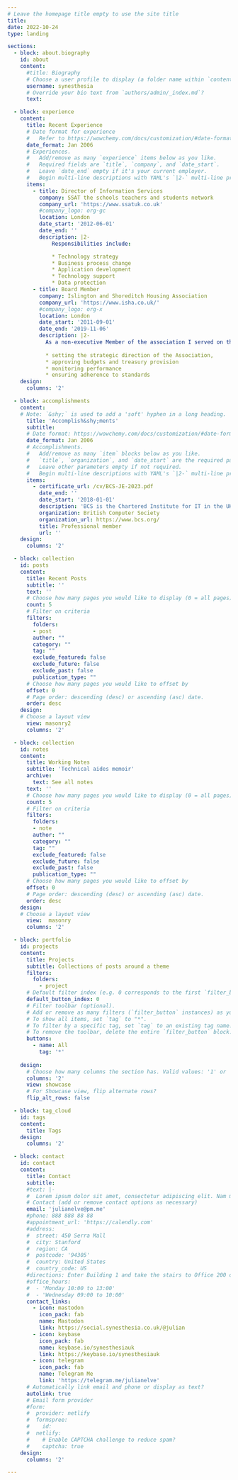 ```yaml
---
# Leave the homepage title empty to use the site title
title: 
date: 2022-10-24
type: landing

sections:
  - block: about.biography
    id: about
    content:
      #title: Biography
      # Choose a user profile to display (a folder name within `content/authors/`)
      username: synesthesia
      # Override your bio text from `authors/admin/_index.md`?
      text:

  - block: experience
    content:
      title: Recent Experience
      # Date format for experience
      #   Refer to https://wowchemy.com/docs/customization/#date-format
      date_format: Jan 2006
      # Experiences.
      #   Add/remove as many `experience` items below as you like.
      #   Required fields are `title`, `company`, and `date_start`.
      #   Leave `date_end` empty if it's your current employer.
      #   Begin multi-line descriptions with YAML's `|2-` multi-line prefix.
      items:
        - title: Director of Information Services
          company: SSAT the schools teachers and students network
          company_url: 'https://www.ssatuk.co.uk'
          #company_logo: org-gc
          location: London
          date_start: '2012-06-01'
          date_end: ''
          description: |2-
              Responsibilities include:

              * Technology strategy
              * Business process change
              * Application development
              * Technology support
              * Data protection
        - title: Board Member
          company: Islington and Shoreditch Housing Association
          company_url: 'https://www.isha.co.uk/'
          #company_logo: org-x
          location: London
          date_start: '2011-09-01'
          date_end: '2019-11-06'
          description: |2-
            As a non-executive Member of the association I served on the Board:
            
            * setting the strategic direction of the Association, 
            * approving budgets and treasury provision
            * monitoring performance
            * ensuring adherence to standards
    design:
      columns: '2'

  - block: accomplishments
    content:
    # Note: `&shy;` is used to add a 'soft' hyphen in a long heading.
      title: 'Accomplish&shy;ments'
      subtitle:
      # Date format: https://wowchemy.com/docs/customization/#date-format
      date_format: Jan 2006
      # Accomplishments.
      #   Add/remove as many `item` blocks below as you like.
      #   `title`, `organization`, and `date_start` are the required parameters.
      #   Leave other parameters empty if not required.
      #   Begin multi-line descriptions with YAML's `|2-` multi-line prefix.
      items:
        - certificate_url: /cv/BCS-JE-2023.pdf
          date_end: ''
          date_start: '2018-01-01'
          description: 'BCS is the Chartered Institute for IT in the UK'
          organization: British Computer Society
          organization_url: https://www.bcs.org/
          title: Professional member
          url: ''
    design:
      columns: '2'

  - block: collection
    id: posts
    content:
      title: Recent Posts
      subtitle: ''
      text: ''
      # Choose how many pages you would like to display (0 = all pages)
      count: 5
      # Filter on criteria
      filters:
        folders:
        - post
        author: ""
        category: ""
        tag: ""
        exclude_featured: false
        exclude_future: false
        exclude_past: false
        publication_type: ""
      # Choose how many pages you would like to offset by
      offset: 0
      # Page order: descending (desc) or ascending (asc) date.
      order: desc
    design:
    # Choose a layout view
      view: masonry2
      columns: '2'

  - block: collection
    id: notes
    content:
      title: Working Notes
      subtitle: 'Technical aides memoir'
      archive:
        text: See all notes
      text: ''
      # Choose how many pages you would like to display (0 = all pages)
      count: 5
      # Filter on criteria
      filters:
        folders:
        - note
        author: ""
        category: ""
        tag: ""
        exclude_featured: false
        exclude_future: false
        exclude_past: false
        publication_type: ""
      # Choose how many pages you would like to offset by
      offset: 0
      # Page order: descending (desc) or ascending (asc) date.
      order: desc
    design:
    # Choose a layout view
      view:  masonry
      columns: '2'

  - block: portfolio
    id: projects
    content:
      title: Projects
      subtitle: Collections of posts around a theme
      filters:
        folders:
          - project
      # Default filter index (e.g. 0 corresponds to the first `filter_button` instance below).
      default_button_index: 0
      # Filter toolbar (optional).
      # Add or remove as many filters (`filter_button` instances) as you like.
      # To show all items, set `tag` to "*".
      # To filter by a specific tag, set `tag` to an existing tag name.
      # To remove the toolbar, delete the entire `filter_button` block.
      buttons:
        - name: All
          tag: '*'
      
    design:
      # Choose how many columns the section has. Valid values: '1' or '2'.
      columns: '2'
      view: showcase
      # For Showcase view, flip alternate rows?
      flip_alt_rows: false

  - block: tag_cloud
    id: tags
    content:
      title: Tags
    design:
      columns: '2'

  - block: contact
    id: contact
    content:
      title: Contact
      subtitle:
      #text: |-
      #  Lorem ipsum dolor sit amet, consectetur adipiscing elit. Nam mi diam, venenatis ut magna et, vehicula efficitur enim.
      # Contact (add or remove contact options as necessary)
      email: 'julianelve@pm.me'
      #phone: 888 888 88 88
      #appointment_url: 'https://calendly.com'
      #address:
      #  street: 450 Serra Mall
      #  city: Stanford
      #  region: CA
      #  postcode: '94305'
      #  country: United States
      #  country_code: US
      #directions: Enter Building 1 and take the stairs to Office 200 on Floor 2
      #office_hours:
      #  - 'Monday 10:00 to 13:00'
      #  - 'Wednesday 09:00 to 10:00'
      contact_links:
        - icon: mastodon
          icon_pack: fab
          name: Mastodon
          link: https://social.synesthesia.co.uk/@julian 
        - icon: keybase
          icon_pack: fab
          name: keybase.io/synesthesiauk
          link: https://keybase.io/synesthesiauk
        - icon: telegram
          icon_pack: fab
          name: Telegram Me
          link: 'https://telegram.me/julianelve'
      # Automatically link email and phone or display as text?
      autolink: true
      # Email form provider
      #form:
      #  provider: netlify
      #  formspree:
      #    id:
      #  netlify:
      #    # Enable CAPTCHA challenge to reduce spam?
      #    captcha: true
    design:
      columns: '2'

---
```

